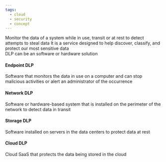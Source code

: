 ```yaml
---
tags:
  - cloud
  - security
  - concept
---
```


Monitor the data of a system while in use, transit or at rest to detect attempts to steal data
It is a service designed to help discover, classify, and protect our most sensitive data  
DLP can be an software or hardware solution

#### Endpoint DLP  
Software that monitors the data in use on a computer and can stop malicious activities or alert an administrator of the occurrence

#### Network DLP
Software or hardware-based system that is installed on the perimeter of the network to detect data in transit

#### Storage DLP
Software installed on servers in the data centers to protect data at rest

#### Cloud DLP
Cloud SaaS that protects the data being stored in the cloud
